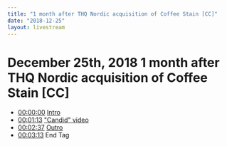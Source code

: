 ```yaml
---
title: "1 month after THQ Nordic acquisition of Coffee Stain [CC]"
date: "2018-12-25"
layout: livestream
---
```

# December 25th, 2018 1 month after THQ Nordic acquisition of Coffee Stain [CC]
* [00:00:00](https://youtu.be/S_AKfh38880?t=0) [Intro](./transcriptions/yt-S_AKfh38880,,73.8.md)
* [00:01:13](https://youtu.be/S_AKfh38880?t=73) ["Candid" video](./transcriptions/yt-S_AKfh38880,73.8,157.12.md)
* [00:02:37](https://youtu.be/S_AKfh38880?t=157) [Outro](./transcriptions/yt-S_AKfh38880,157.12,193.2.md)
* [00:03:13](https://youtu.be/S_AKfh38880?t=193) End Tag
